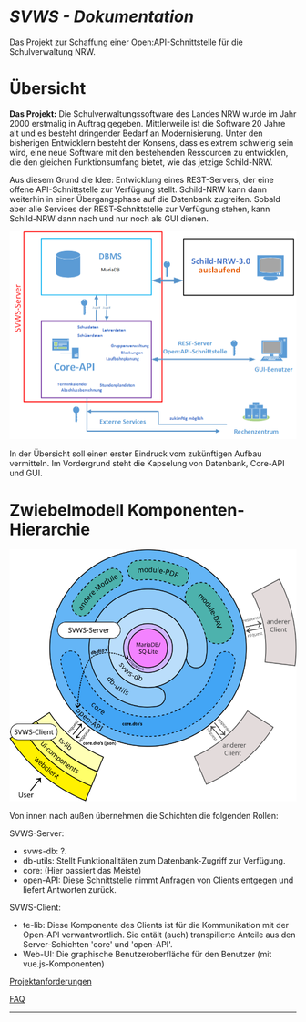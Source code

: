 ***SVWS - Dokumentation***
====================

Das Projekt zur Schaffung einer Open:API-Schnittstelle für die Schulverwaltung NRW.


# Übersicht

**Das Projekt:** 
Die Schulverwaltungssoftware des Landes NRW wurde im Jahr 2000 erstmalig in Auftrag gegeben.
Mittlerweile ist die Software 20 Jahre alt und es besteht dringender Bedarf an Modernisierung.
Unter den bisherigen Entwicklern besteht der Konsens, dass es extrem schwierig sein wird, eine neue Software mit den bestehenden Ressourcen zu entwicklen, die den gleichen Funktionsumfang bietet, wie das jetzige Schild-NRW.

Aus diesem Grund die Idee: Entwicklung eines REST-Servers, der eine offene API-Schnittstelle zur Verfügung stellt.
Schild-NRW kann dann weiterhin in einer Übergangsphase auf die Datenbank zugreifen.
Sobald aber alle Services der REST-Schnittstelle zur Verfügung stehen, kann Schild-NRW dann nach und nur noch als GUI dienen.



![Übersicht-REST](./graphics/700px-Uebersicht-REST-Server-01.png)



In der Übersicht soll einen erster Eindruck vom zukünftigen Aufbau vermitteln.
Im Vordergrund steht die Kapselung von Datenbank, Core-API und GUI.


# Zwiebelmodell Komponenten-Hierarchie

![Übersicht-REST](./graphics/Zwiebelmodell_SVWS-Server_und_SVWS-Client.png)

Von innen nach außen übernehmen die Schichten die folgenden Rollen:

SVWS-Server:
- svws-db: ?.
- db-utils: Stellt Funktionalitäten zum Datenbank-Zugriff zur Verfügung.
- core: (Hier passiert das Meiste)
- open-API: Diese Schnittstelle nimmt Anfragen von Clients entgegen und liefert Antworten zurück.

SVWS-Client:
- te-lib: Diese Komponente des Clients ist für die Kommunikation mit der Open-API verwantwortlich. Sie entält (auch) transpilierte Anteile aus den Server-Schichten 'core' und 'open-API'.
- Web-UI: Die graphische Benutzeroberfläche für den Benutzer (mit vue.js-Komponenten)

[Projektanforderungen](Projektanforderungen.md)

[FAQ](FAQ.md)


----

